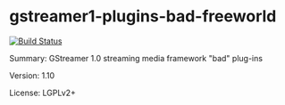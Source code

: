 #           gstreamer1-plugins-bad-freeworld

[![Build Status](https://travis-ci.org/UnitedRPMs/gstreamer1-plugins-bad-freeworld.svg?branch=master)](https://travis-ci.org/UnitedRPMs/gstreamer1-plugins-bad-freeworld)
 
Summary:        GStreamer 1.0 streaming media framework "bad" plug-ins
 
Version:        1.10
 
License:        LGPLv2+
 
